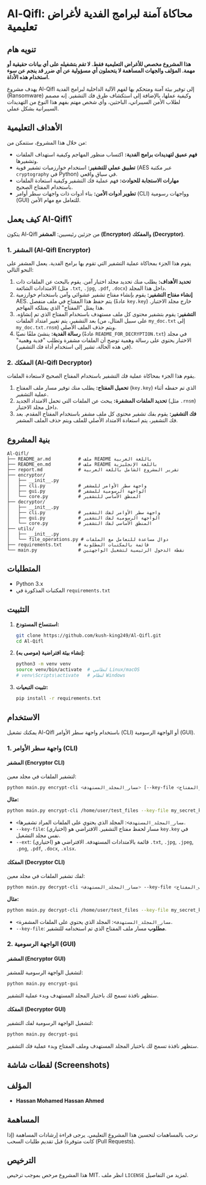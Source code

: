 
# Al-Qifl: محاكاة آمنة لبرامج الفدية لأغراض تعليمية


## تنويه هام

**هذا المشروع مخصص للأغراض التعليمية فقط. لا تقم بتشغيله على أي بيانات حقيقية أو مهمة. المؤلف والجهات المساهمة لا يتحملون أي مسؤولية عن أي ضرر قد ينجم عن سوء استخدام هذه الأداة.**

يهدف مشروع Al-Qifl إلى توفير بيئة آمنة ومتحكم بها لفهم الآلية الداخلية لبرامج الفدية (Ransomware) وكيفية عملها، بالإضافة إلى استكشاف طرق فك التشفير. إنه مصمم لطلاب الأمن السيبراني، الباحثين، وأي شخص مهتم بفهم هذا النوع من التهديدات السيبرانية بشكل عملي.

## الأهداف التعليمية

من خلال هذا المشروع، ستتمكن من:

*   **فهم عميق لتهديدات برامج الفدية:** اكتساب منظور المهاجم وكيفية استهداف الملفات وتشفيرها.
*   **تطبيق عملي للتشفير:** استخدام خوارزميات تشفير قوية (AES عبر مكتبة `cryptography` في Python) في سياق واقعي.
*   **مهارات الاستجابة للحوادث:** فهم عملية فك التشفير وكيفية استعادة الملفات باستخدام المفتاح الصحيح.
*   **تطوير أدوات الأمن:** بناء أدوات ذات واجهات سطر أوامر (CLI) وواجهات رسومية (GUI) للتعامل مع مهام الأمن.

## كيف يعمل Al-Qifl؟

يتكون Al-Qifl من جزئين رئيسيين: **المشفر (Encryptor)** و**المفكك (Decryptor)**.

### 1. المشفر (Al-Qifl Encryptor)

يقوم هذا الجزء بمحاكاة عملية التشفير التي تقوم بها برامج الفدية. يعمل المشفر على النحو التالي:

1.  **تحديد الأهداف:** يطلب منك تحديد مجلد اختبار آمن. يقوم بالبحث عن الملفات ذات الامتدادات الشائعة (مثل `.txt`, `.jpg`, `.pdf`, `.docx`) داخل هذا المجلد.
2.  **إنشاء مفتاح التشفير:** يقوم بإنشاء مفتاح تشفير عشوائي وآمن باستخدام خوارزمية AES. يتم حفظ هذا المفتاح في ملف منفصل (عادةً `key.key`) خارج مجلد الاختبار. هذا يمثل "المفتاح" الذي يمتلكه المهاجم.
3.  **التشفير:** يقوم بتشفير محتوى كل ملف مستهدف باستخدام المفتاح الذي تم إنشاؤه. بعد التشفير، يتم تغيير امتداد الملفات (على سبيل المثال، من `my_doc.txt` إلى `my_doc.txt.rnsm`) ويتم حذف الملف الأصلي.
4.  **رسالة الفدية:** ينشئ ملفًا نصيًا (عادةً `README_FOR_DECRYPTION.txt`) في مجلد الاختبار يحتوي على رسالة وهمية توضح أن الملفات مشفرة وتطلب "فدية وهمية" (في هذه الحالة، تشير إلى استخدام أداة فك التشفير).

### 2. المفكك (Al-Qifl Decryptor)

يقوم هذا الجزء بمحاكاة عملية فك التشفير باستخدام المفتاح الصحيح لاستعادة الملفات.

1.  **تحميل المفتاح:** يطلب منك توفير مسار ملف المفتاح (`key.key`) الذي تم حفظه أثناء عملية التشفير.
2.  **تحديد الملفات المشفرة:** يبحث عن الملفات التي تحمل الامتداد الجديد (مثل `.rnsm`) داخل مجلد الاختبار.
3.  **فك التشفير:** يقوم بفك تشفير محتوى كل ملف مشفر باستخدام المفتاح المقدم. بعد فك التشفير، يتم استعادة الامتداد الأصلي للملف ويتم حذف الملف المشفر.

## بنية المشروع

```
Al-Qifl/
├── README_ar.md          # ملف README باللغة العربية
├── README_en.md          # ملف README باللغة الإنجليزية
├── report.md             # تقرير المشروع الشامل باللغة العربية
├── encryptor/
│   ├── __init__.py
│   ├── cli.py            # واجهة سطر الأوامر للمشفر
│   ├── gui.py            # الواجهة الرسومية للمشفر
│   └── core.py           # المنطق الأساسي للتشفير
├── decryptor/
│   ├── __init__.py
│   ├── cli.py            # واجهة سطر الأوامر لفك التشفير
│   ├── gui.py            # الواجهة الرسومية لفك التشفير
│   └── core.py           # المنطق الأساسي لفك التشفير
├── utils/
│   ├── __init__.py
│   └── file_operations.py # دوال مساعدة للتعامل مع الملفات
├── requirements.txt      # قائمة بالمكتبات المطلوبة
└── main.py               # نقطة الدخول الرئيسية لتشغيل الواجهتين
```

## المتطلبات

*   Python 3.x
*   المكتبات المذكورة في `requirements.txt`

## التثبيت

1.  **استنساخ المستودع:**
    ```bash
    git clone https://github.com/kush-king249/Al-Qifl.git
    cd Al-Qifl
    ```

2.  **إنشاء بيئة افتراضية (موصى به):**
    ```bash
    python3 -m venv venv
    source venv/bin/activate  # لنظامي Linux/macOS
    # venv\Scripts\activate   # لنظام Windows
    ```

3.  **تثبيت التبعيات:**
    ```bash
    pip install -r requirements.txt
    ```

## الاستخدام

يمكنك تشغيل Al-Qifl باستخدام واجهة سطر الأوامر (CLI) أو الواجهة الرسومية (GUI).

### 1. واجهة سطر الأوامر (CLI)

#### المشفر (Encryptor CLI)

لتشفير الملفات في مجلد معين:

```bash
python main.py encrypt-cli <مسار_المجلد_المستهدف> [--key-file <مسار_ملف_المفتاح>] [--ext <امتداد1> <امتداد2> ...]
```

**مثال:**

```bash
python main.py encrypt-cli /home/user/test_files --key-file my_secret_key.key --ext .txt .jpg .pdf
```

*   `<مسار_المجلد_المستهدف>`: المجلد الذي يحتوي على الملفات المراد تشفيرها.
*   `--key-file`: (اختياري) مسار لحفظ مفتاح التشفير. الافتراضي هو `key.key` في نفس مجلد التشغيل.
*   `--ext`: (اختياري) قائمة بالامتدادات المستهدفة. الافتراضي هو `.txt`, `.jpg`, `.jpeg`, `.png`, `.pdf`, `.docx`, `.xlsx`.

#### المفكك (Decryptor CLI)

لفك تشفير الملفات في مجلد معين:

```bash
python main.py decrypt-cli <مسار_المجلد_المستهدف> --key-file <مسار_ملف_المفتاح>
```

**مثال:**

```bash
python main.py decrypt-cli /home/user/test_files --key-file my_secret_key.key
```

*   `<مسار_المجلد_المستهدف>`: المجلد الذي يحتوي على الملفات المشفرة.
*   `--key-file`: **مطلوب** مسار ملف المفتاح الذي تم استخدامه للتشفير.

### 2. الواجهة الرسومية (GUI)

#### المشفر (Encryptor GUI)

لتشغيل الواجهة الرسومية للمشفر:

```bash
python main.py encrypt-gui
```

ستظهر نافذة تسمح لك باختيار المجلد المستهدف وبدء عملية التشفير.

#### المفكك (Decryptor GUI)

لتشغيل الواجهة الرسومية لفك التشفير:

```bash
python main.py decrypt-gui
```

ستظهر نافذة تسمح لك باختيار المجلد المستهدف وملف المفتاح وبدء عملية فك التشفير.

## لقطات شاشة (Screenshots)

<!-- سيتم إضافة لقطات شاشة هنا بعد الاختبار -->

## المؤلف

*   **Hassan Mohamed Hassan Ahmed**

## المساهمة

نرحب بالمساهمات لتحسين هذا المشروع التعليمي. يرجى قراءة إرشادات المساهمة (إذا كانت متوفرة) قبل تقديم طلبات السحب (Pull Requests).

## الترخيص

هذا المشروع مرخص بموجب ترخيص MIT. انظر ملف `LICENSE` لمزيد من التفاصيل. <!-- إذا كان هناك ملف ترخيص -->

